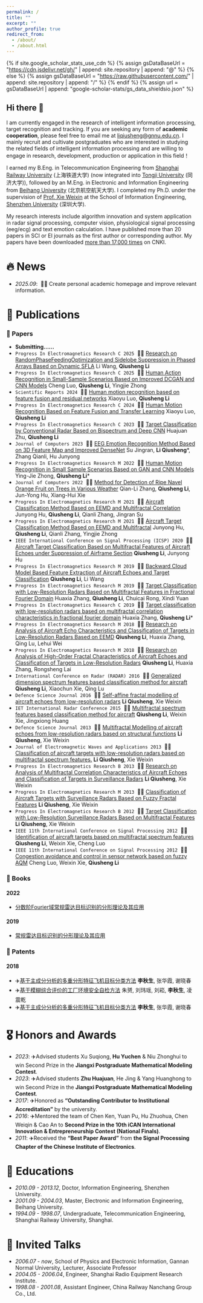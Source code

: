 ```yaml
---
permalink: /
title: ""
excerpt: ""
author_profile: true
redirect_from: 
  - /about/
  - /about.html
---
```


{% if site.google_scholar_stats_use_cdn %}
{% assign gsDataBaseUrl = "https://cdn.jsdelivr.net/gh/" | append: site.repository | append: "@" %}
{% else %}
{% assign gsDataBaseUrl = "https://raw.githubusercontent.com/" | append: site.repository | append: "/" %}
{% endif %}
{% assign url = gsDataBaseUrl | append: "google-scholar-stats/gs_data_shieldsio.json" %}

<span class='anchor' id='about-me'></span>

## Hi there 👋
I am currently engaged in the research of intelligent information processing, target recognition and tracking. If you are seeking any form of **academic cooperation**, please feel free to email me at [liqiusheng@gnnu.edu.cn](mailto:liqiusheng@gnnu.edu.cn). I mainly recruit and cultivate postgraduates who are interested in studying the related fields of intelligent information processing and are willing to engage in research, development, production or application in this field！

I earned my B.Eng. in Telecommunication Engineering from [Shanghai Railway University](https://baike.sogou.com/v7682323.htm) (上海铁道大学) (now integrated into [Tongji University](https://www.tongji.edu.cn/index.htm) (同济大学)), followed by an M.Eng. in Electronic and Information Engineering from [Beihang University](https://www.buaa.edu.cn/) (北京航空航天大学). I completed my Ph.D. under the supervision of [Prof. Xie Weixin](https://iip.szu.edu.cn/yjdw1/xieweixin.htm) at the School of Information Engineering, [Shenzhen University](https://www.szu.edu.cn/) (深圳大学).

My research interests include algorithm innovation and system application in radar signal processing, computer vision, physiological signal processing (eeg/ecg) and text emotion calculation. I have published more than 20 papers in SCI or EI journals as the first author or corresponding author. My papers have been downloaded [more than 17,000 times](https://kns.cnki.net/kcms2/author/detail?v=Ut-mckhA-Rs_Qzvuh-2f7oNj0ld9KBEU_NXqQgQ1UXF3kOoEuVjpDthITU3BpcDWoORD3PBhuhg6K8Y98ANvOlCc6DwahWKKsCZWJawdo-cEpGVTNCEUcapsujzehlq4&uniplatform=NZKPT&language=CHS) on CNKI.

# 🔥 News

- *2025.09*: &nbsp;🎉🎉 Create personal academic homepage and improve relevant information.

# 📝 Publications
### 📃 Papers

- **Submitting......**
- ``Progress In Electromagnetics Research C 2025`` &nbsp;🎉🎉 [Research on RandomPhaseFeedingOptimization and Sidelobe Suppression in Phased Arrays Based on Dynamic SFLA](https://www.jpier.org/issues/volume.html?paper=25052601) Li Wang, **Qiusheng Li**
- ``Progress In Electromagnetics Research C 2025`` &nbsp;🎉🎉 [Human Action Recognition in Small-Sample Scenarios Based on Improved DCGAN and CNN Models](https://www.jpier.org/issues/volume.html?paper=25030402) Cheng Luo, **Qiusheng Li**, Yingjie Zhong
- ``Scientific Reports 2024`` &nbsp;🎉🎉 [Human motion recognition based on feature fusion and residual networks](https://www.nature.com/articles/s41598-024-80783-7) Xiaoyu Luo, **Qiusheng Li**
- ``Progress In Electromagnetics Research C 2024`` &nbsp;🎉🎉 [Human Motion Recognition Based on Feature Fusion and Transfer Learning](https://www.jpier.org/issues/volume.html?paper=24011602) Xiaoyu Luo, **Qiusheng Li**
- ``Progress In Electromagnetics Research C 2023`` &nbsp;🎉🎉 [Target Classification by Conventional Radar Based on Bispectrum and Deep CNN](https://www.jpier.org/PIERC/pier.php?paper=22102401) Huajuan Zhu, **Qiusheng Li**
- ``Journal of Computers 2023`` &nbsp;🎉🎉 [EEG Emotion Recognition Method Based on 3D Feature Map and Improved DenseNet](https://www.semanticscholar.org/paper/EEG-Emotion-Recognition-Method-Based-on-3D-Feature-Su-Su/f390cccf4963c43879f6693faa03c4fe801f49ad) Su Jingran, **Li Qiusheng***, Zhang Qianli, Hu Junyong
- ``Progress In Electromagnetics Research M 2022`` &nbsp;🎉🎉 [Human Motion Recognition in Small Sample Scenarios Based on GAN and CNN Models](https://www.jpier.org/PIERM/pier.php?paper=22070204) Ying-Jie Zhong, **Qiusheng Li***
- ``Journal of Computers 2022`` &nbsp;🎉🎉 [ Method for Detection of Ripe Navel Orange Fruit on Trees in Various Weather](https://ericdata.com/tw/detail.aspx?no=905357) Qian-Li Zhang, **Qiusheng Li**, Jun-Yong Hu, Xiang-Hui Xie
- ``Progress In Electromagnetics Research M 2021`` &nbsp;🎉🎉 [Aircraft Classification Method Based on EEMD and Multifractal Correlation](https://www.jpier.org/PIERM/pier.php?paper=21071202) Junyong Hu, **Qiusheng Li**, Qianli Zhang, Jingran Su
- ``Progress In Electromagnetics Research M 2021`` &nbsp;🎉🎉 [Aircraft Target Classification Method Based on EEMD and Multifractal](https://www.jpier.org/issues/volume.html?paper=20101802) Junyong Hu, **Qiusheng Li**, Qianli Zhang, Yingjie Zhong
- ``IEEE International Conference on Signal Processing (ICSP) 2020`` &nbsp;🎉🎉 [Aircraft Target Classification Based on Multifractal Features of Aircraft Echoes under Suppression of Airframe Section](https://ieeexplore.ieee.org/document/9320973) **Qiusheng Li**, Junyong Hu
- ``Progress In Electromagnetics Research M 2019`` &nbsp;🎉🎉 [Backward Cloud Model Based Feature Extraction of Aircraft Echoes and Target Classification](https://www.jpier.org/PIERM/pier.php?paper=19072301) **Qiusheng Li**, Li Wang
- ``Progress In Electromagnetics Research M 2019`` &nbsp;🎉🎉 [Target Classification with Low-Resolution Radars Based on Multifractal Features in Fractional Fourier Domain](https://www.jpier.org/pierm/pier.php?paper=18110503) Huaxia Zhang, **Qiusheng Li**, Chuicai Rong, Xindi Yuan
- ``Progress In Electromagnetics Research C 2019`` &nbsp;🎉🎉 [Target classification with low-resolution radars based on multifractal correlation characteristics in fractional fourier domain](https://www.jpier.org/PIERC/pier.php?paper=19040702) Huaxia Zhang, **Qiusheng Li***
- ``Progress In Electromagnetics Research M 2018`` &nbsp;🎉🎉 [Research on Analysis of Aircraft Echo Characteristics and Classification of Targets in Low-Resolution Radars Based on EEMD](https://www.jpier.org/pierm/pier.php?paper=18030904) **Qiusheng Li**, Huaxia Zhang, Qing Lu, Lehui Wei
- ``Progress In Electromagnetics Research M 2018`` &nbsp;🎉🎉 [Research on Analysis of High-Order Fractal Characteristics of Aircraft Echoes and Classification of Targets in Low-Resolution Radars](https://www.jpier.org/pierm/pier.php?paper=18081101) **Qiusheng Li**, Huaxia Zhang, Rongsheng Lai
- ``International Conference on Radar (RADAR) 2016`` &nbsp;🎉🎉 [Generalized dimension spectrum features based classification method for aircraft](https://ieeexplore.ieee.org/abstract/document/8059507) **Qiusheng Li**, Xiaochun Xie, Qing Lu
- ``Defence Science Journal 2016`` &nbsp;🎉🎉 [Self-affine fractal modelling of aircraft echoes from low-resolution radars](https://ieeexplore.ieee.org/document/6624560) **Li Qiusheng**, Xie Weixin
- ``IET International Radar Conference 2015`` &nbsp;🎉🎉 [Multifractal spectrum features based classification method for aircraft](https://ieeexplore.ieee.org/abstract/document/7455163) **Qiusheng Li**, Weixin Xie, Jingxiong Huang
- ``Defence Science Journal 2013`` &nbsp;🎉🎉 [Multifractal Modelling of aircraft echoes from low-resolution radars based on structural functions](https://pdfs.semanticscholar.org/d23e/4802df78c0898fe7c8050fbcbc774286e0b6.pdf) **Li Qiusheng**, Xie Weixin
- ``Journal of Electromagnetic Waves and Applications 2013`` &nbsp;🎉🎉 [Classification of aircraft targets with low-resolution radars based on multifractal spectrum features.](https://doi.org/10.1080/09205071.2013.832394) **Li Qiusheng**, Xie Weixin
- ``Progress In Electromagnetics Research B 2013`` &nbsp;🎉🎉 [Research on Analysis of Multifractal Correlation Characteristics of Aircraft Echoes and Classification of Targets in Surveillance Radars](https://www.jpier.org/issues/volume.html?paper=13052202) **Li Qiusheng**, Xie Weixin
- ``Progress In Electromagnetics Research M 2013`` &nbsp;🎉🎉 [Classification of Aircraft Targets with Surveillance Radars Based on Fuzzy Fractal Features](https://www.jpier.org/pierm/pier.php?paper=12121601) **Li Qiusheng**, Xie Weixin
- ``Progress In Electromagnetics Research B 2012`` &nbsp;🎉🎉 [Target Classification with Low-Resolution Surveillance Radars Based on Multifractal Features](https://www.jpier.org/pierb/pier.php?paper=12091509) **Li Qiusheng**, Xie Weixin
- ``IEEE 11th International Conference on Signal Processing 2012`` &nbsp;🎉🎉 [Identification of aircraft targets based on multifractal spectrum features](https://ieeexplore.ieee.org/abstract/document/6491934) **Qiusheng Li**, Weixin Xie, Cheng Luo
- ``IEEE 11th International Conference on Signal Processing 2012`` &nbsp;🎉🎉 [Congestion avoidance and control in sensor network based on fuzzy AQM](https://ieeexplore.ieee.org/abstract/document/6492003) Cheng Luo, Weixin Xie, **Qiusheng Li**

### 📖 Books

#### 2022
- [分数阶Fourier域常规雷达目标识别的分形理论及其应用](https://findgnnu.libsp.cn/#/searchList/bookDetails/1964234)

#### 2019
- [常规雷达目标识别的分形理论及其应用](https://findgnnu.libsp.cn/#/searchList/bookDetails/569631)

### 📑 Patents

#### 2018
- ✈️[基于主成分分析的多重分形特征飞机目标分类方法](https://kns.cnki.net/kcms2/article/abstract?v=Ut-mckhA-RvY3hPOf0rrIGY2MvX5gtXrrp-N1l80CdyBDywKhGc-CIW7PzYc4gRmrPb_SWHS-bRU9KCCQS1VL30RUUaNpySQeGEuXTQ3Wr6QidjilyxxmtXuHX_fUWwnTPAh0CqQsByvicxmCTyCGnetUbICHbr0wZ9KqNpFnC7Ep0fuOKsKoA==&uniplatform=NZKPT&language=CHS) **李秋生**, 张华霞, 谢晓春
- ✈️[基于模糊综合评价的工厂环境安全自检方法](https://kns.cnki.net/kcms2/article/abstract?v=Ut-mckhA-RudMn6T7pcw24dldfGc779l9fHYqN5hKZmAEeMsARfUV-aMLypUm-aX_puQgRjZHpfXAAeI2uCEUZpOh1I7VmkvoLhDPyN3pIST8YIcdLZzNB_aTuM40rgWktYfACLZ3yvXO_nZL5A6ppkjiyZXtYjFjABUsTBRI59lCTlIkURreQ==&uniplatform=NZKPT&language=CHS) 朱赟, 刘玮瑶, 刘崧, **李秋生**, 凌震乾
- ✈️[基于主成分分析的多重分形特征飞机目标分类方法](https://kns.cnki.net/kcms2/article/abstract?v=Ut-mckhA-RvY3hPOf0rrIGY2MvX5gtXrrp-N1l80CdyBDywKhGc-CIW7PzYc4gRmrPb_SWHS-bRU9KCCQS1VL30RUUaNpySQeGEuXTQ3Wr6QidjilyxxmtXuHX_fUWwnTPAh0CqQsByvicxmCTyCGnetUbICHbr0wZ9KqNpFnC7Ep0fuOKsKoA==&uniplatform=NZKPT&language=CHS) **李秋生**, 张华霞, 谢晓春


# 🎖 Honors and Awards

- *2023*: ✈️Advised students Xu Suqiong, **Hu Yuchen** & Niu Zhonghui to win Second Prize in the **Jiangxi Postgraduate Mathematical Modeling Contest**.
- *2023*: ✈️Advised students **Zhu Huajuan**, He Jing & Yang Huanghong to win Second Prize in the **Jiangxi Postgraduate Mathematical Modeling Contest**.
- *2017*: ✈️Honored as **“Outstanding Contributor to Institutional Accreditation”** by the university.
- *2016*: ✈️Mentored the team of Chen Ken, Yuan Pu, Hu Zhuohua, Chen Weiqin & Cao An to **Second Prize in the 10th iCAN International Innovation & Entrepreneurship Contest (National Finals)**.
- *2011*: ✈️Received the **“Best Paper Award”** from **the Signal Processing Chapter of the Chinese Institute of Electronics**.

# 📖 Educations
- *2010.09 - 2013.12*, Doctor, Information Engineering, Shenzhen University.
- *2001.09 - 2004.03*, Master, Electronic and Information Engineering, Beihang University.
- *1994.09 - 1998.07*, Undergraduate, Telecommunication Engineering, Shanghai Railway University, Shanghai. 

# 💬 Invited Talks

- *2006.07 - now*, School of Physics and Electronic Information, Gannan Normal University, Lecturer, Associate Professor
- *2004.05 - 2006.04*, Engineer, Shanghai Radio Equipment Research Institute.
- *1998.08 - 2001.08*, Assistant Engineer, China Railway Nanchang Group Co., Ltd.
